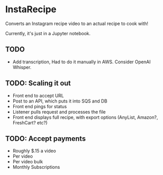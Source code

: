 # InstaRecipe

Converts an Instagram recipe video to an actual recipe to cook with!

Currently, it's just in a Jupyter notebook.

## TODO

- Add transcription, Had to do it manually in AWS. Consider OpenAI Whisper.

## TODO: Scaling it out

- Front end to accept URL
- Post to an API, which puts it into SQS and DB
- Front end pings for status
- Listener pulls request and processes the file
- Front end displays full recipe, with export options (AnyList, Amazon?, FreshCart? etc?)

## TODO: Accept payments

- Roughly $.15 a video
- Per video
- Per video bulk
- Monthly Subscriptions
